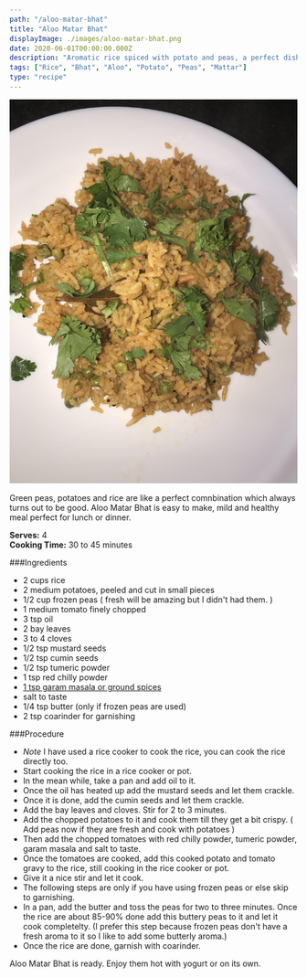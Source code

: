 ```yaml
---
path: "/aloo-matar-bhat"
title: "Aloo Matar Bhat"
displayImage: ./images/aloo-matar-bhat.png
date: 2020-06-01T00:00:00.000Z
description: "Aromatic rice spiced with potato and peas, a perfect dish for lunch or dinner."
tags: ["Rice", "Bhat", "Aloo", "Potato", "Peas", "Mattar"]
type: "recipe"
---
```


![Aloo Matar Bhat](./images/aloo-matar-bhat.png) 

Green peas, potatoes and rice are like a perfect comnbination which always turns out to be good. Aloo Matar Bhat is easy to make, mild and healthy meal perfect for lunch or dinner. 

**Serves:** 4\
**Cooking Time:** 30 to 45 minutes

###Ingredients
- 2 cups rice
- 2 medium potatoes, peeled and cut in small pieces
- 1/2 cup frozen peas ( fresh will be amazing but I didn't had them. )
- 1 medium tomato finely chopped
- 3 tsp oil
- 2 bay leaves
- 3 to 4 cloves
- 1/2 tsp mustard seeds
- 1/2 tsp cumin seeds
- 1/2 tsp tumeric powder
- 1 tsp red chilly powder
- <a href="https://en.wikipedia.org/wiki/Garam_masala" target="_blank"> 1 tsp garam masala or ground spices </a>
- salt to taste
- 1/4 tsp butter (only if frozen peas are used)
- 2 tsp coarinder for garnishing


###Procedure
- *Note* I have used a rice cooker to cook the rice, you can cook the rice directly too. 
- Start cooking the rice in a rice cooker or pot. 
- In the mean while, take a pan and add oil to it. 
- Once the oil has heated up add the mustard seeds and let them crackle. 
- Once it is done, add the cumin seeds and let them crackle. 
- Add the bay leaves and cloves. Stir for 2 to 3 minutes.
- Add the chopped potatoes to it and cook them till they get a bit crispy. ( Add peas now if they are fresh and cook with potatoes )
- Then add the chopped tomatoes with red chilly powder, tumeric powder, garam masala and salt to taste. 
- Once the tomatoes are cooked, add this cooked potato and tomato gravy to the rice, still cooking in the rice cooker or pot. 
- Give it a nice stir and let it cook. 
- The following steps are only if you have using frozen peas or else skip to garnishing. 
- In a pan, add the butter and toss the peas for two to three minutes. Once the rice are about 85-90% done add this buttery peas to it and let it cook completelty. (I prefer this step because frozen peas don't have a fresh aroma to it so I like to add some butterly aroma.)
- Once the rice are done, garnish with coarinder. 

Aloo Matar Bhat is ready. Enjoy them hot with yogurt or on its own. 